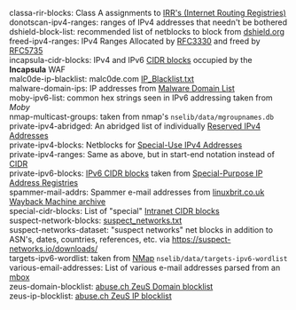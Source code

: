 classa-rir-blocks: Class A assignments to [IRR's (Internet Routing Registries)](http://www.irr.net/docs/list.html "List of Routing Registries")    
donotscan-ipv4-ranges: ranges of IPv4 addresses that needn't be bothered  
dshield-block-list: recommended list of netblocks to block from [dshield.org](https://dshield.org)  
freed-ipv4-ranges: IPv4 Ranges Allocated by [RFC3330](https://tools.ietf.org/search/rfc3330#section-2 "Global and Other Specialized Address Blocks") and freed by [RFC5735](https://tools.ietf.org/search/rfc5735#appendix-A "Differences between This Document and RFC3330")  
incapsula-cidr-blocks: IPv4 and IPv6 [CIDR blocks](https://en.wikipedia.org/wiki/Classless_Inter-Domain_Routing#CIDR_blocks) occupied by the **Incapsula** WAF  
malc0de-ip-blacklist: malc0de.com [IP_Blacklist.txt](http://malc0de.com/bl/IP_Blacklist.txt "malicious IP addresses")  
malware-domain-ips: IP addresses from [Malware Domain List](https://www.malwaredomainlist.com)  
moby-ipv6-list: common hex strings seen in IPv6 addressing taken from *Moby*  
nmap-multicast-groups: taken from nmap's `nselib/data/mgroupnames.db`  
private-ipv4-abridged: An abridged list of individually [Reserved IPv4 Addresses](https://en.wikipedia.org/wiki/Reserved_IP_addresses#IPv4)  
private-ipv4-blocks: Netblocks for [Special-Use IPv4 Addresses](https://tools.ietf.org/search/rfc5735 "RFC5735")  
private-ipv4-ranges: Same as above, but in start-end notation instead of [CIDR](https://en.wikipedia.org/wiki/Classless_Inter-Domain_Routing "Class Internet-Domain Routing")    
private-ipv6-blocks: [IPv6 CIDR blocks](https://en.wikipedia.org/wiki/Classless_Inter-Domain_Routing#IPv6_CIDR_blocks) taken from [Special-Purpose IP Address Registries](https://tools.ietf.org/html/rfc6890 "RFC6890")  
spammer-mail-addrs: Spammer e-mail addresses from [linuxbrit.co.uk Wayback Machine archive](https://web.archive.org/web/*/linuxbrit.co.uk/)  
special-cidr-blocks: List of "special" [Intranet CIDR blocks](https://en.wikipedia.org/wiki/Private_network "Private network")  
suspect-network-blocks: [suspect_networks.txt](https://suspect-networks.io/downloads/suspect_networks.txt)  
suspect-networks-dataset: "suspect networks" net blocks in addition to ASN's, dates, countries, references, etc. via <https://suspect-networks.io/downloads/>  
targets-ipv6-wordlist: taken from [NMap](https://nmap.org) `nselib/data/targets-ipv6-wordlist`  
various-email-addresses: List of various e-mail addresses parsed from an [mbox](https://en.wikipedia.org/wiki/Mbox)    
zeus-domain-blocklist: [abuse.ch ZeuS Domain blocklist](https://zeustracker.abuse.ch/blocklist.php?download=domainblocklist)  
zeus-ip-blocklist: [abuse.ch ZeuS IP blocklist](https://zeustracker.abuse.ch/blocklist.php?download=ipblocklist)  
